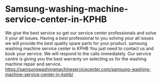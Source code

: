 # Samsung-washing-machine-service-center-in-KPHB
We give the best service so get our service center professionals and solve it your all issues. Having a best professional to you solving your all issues we will provide the best quality spare parts for your product. samsung washing machine service center in KPHB  You just need to contact us and book your service. We will respond to the calls immediately. Our service centre is giving you the best warranty on selecting us for the washing machine repair and service.   https://samsungwashingmachineservicecenter.com/samsung-washing-machine-service-center-in-kphb/
